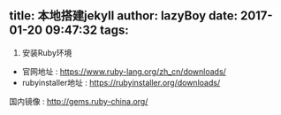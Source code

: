 title: 本地搭建jekyll
author: lazyBoy
date: 2017-01-20 09:47:32
tags:
---
1. 安装Ruby环境
  - 官网地址 : https://www.ruby-lang.org/zh_cn/downloads/
  - rubyinstaller地址 : https://rubyinstaller.org/downloads/
  
  国内镜像 : http://gems.ruby-china.org/
